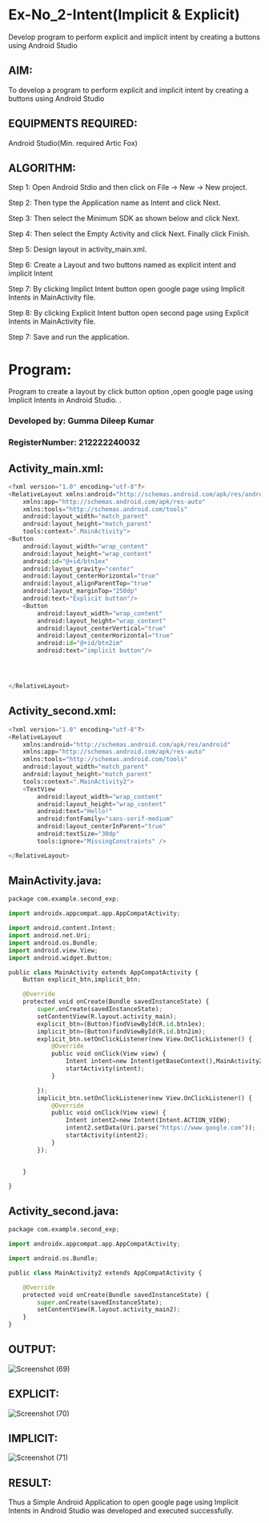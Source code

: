 # Ex-No_2-Intent(Implicit & Explicit)

Develop program to perform explicit and implicit intent by creating a buttons using Android Studio

## AIM:
To develop a program to perform explicit and implicit intent by creating a buttons using Android Studio

## EQUIPMENTS REQUIRED:

Android Studio(Min. required Artic Fox)


## ALGORITHM:
Step 1: Open Android Stdio and then click on File -> New -> New project.

Step 2: Then type the Application name as Intent and click Next.

Step 3: Then select the Minimum SDK as shown below and click Next.

Step 4: Then select the Empty Activity and click Next. Finally click Finish.

Step 5: Design layout in activity_main.xml.

Step 6: Create a Layout and two buttons named as explicit intent and implicit Intent 

Step 7: By clicking Implict Intent button open google page using Implicit Intents in MainActivity file.

Step 8: By clicking Explicit Intent button open second page using Explicit Intents in MainActivity file.

Step 7: Save and run the application.


# Program:

Program to create a layout by click button option ,open google page using Implicit Intents in Android Studio. .
### Developed by: Gumma Dileep Kumar 
### RegisterNumber: 212222240032
## Activity_main.xml:
```python
<?xml version="1.0" encoding="utf-8"?>
<RelativeLayout xmlns:android="http://schemas.android.com/apk/res/android"
    xmlns:app="http://schemas.android.com/apk/res-auto"
    xmlns:tools="http://schemas.android.com/tools"
    android:layout_width="match_parent"
    android:layout_height="match_parent"
    tools:context=".MainActivity">
<Button
    android:layout_width="wrap_content"
    android:layout_height="wrap_content"
    android:id="@+id/btn1ex"
    android:layout_gravity="center"
    android:layout_centerHorizontal="true"
    android:layout_alignParentTop="true"
    android:layout_marginTop="250dp"
    android:text="Explicit button"/>
    <Button
        android:layout_width="wrap_content"
        android:layout_height="wrap_content"
        android:layout_centerVertical="true"
        android:layout_centerHorizontal="true"
        android:id="@+id/btn2im"
        android:text="implicit button"/>




</RelativeLayout>

```

## Activity_second.xml:
```python
<?xml version="1.0" encoding="utf-8"?>
<RelativeLayout
    xmlns:android="http://schemas.android.com/apk/res/android"
    xmlns:app="http://schemas.android.com/apk/res-auto"
    xmlns:tools="http://schemas.android.com/tools"
    android:layout_width="match_parent"
    android:layout_height="match_parent"
    tools:context=".MainActivity2">
    <TextView
        android:layout_width="wrap_content"
        android:layout_height="wrap_content"
        android:text="Hello!"
        android:fontFamily="sans-serif-medium"
        android:layout_centerInParent="true"
        android:textSize="30dp"
        tools:ignore="MissingConstraints" />

</RelativeLayout>
```
## MainActivity.java:
```python
package com.example.second_exp;

import androidx.appcompat.app.AppCompatActivity;

import android.content.Intent;
import android.net.Uri;
import android.os.Bundle;
import android.view.View;
import android.widget.Button;

public class MainActivity extends AppCompatActivity {
    Button explicit_btn,implicit_btn;

    @Override
    protected void onCreate(Bundle savedInstanceState) {
        super.onCreate(savedInstanceState);
        setContentView(R.layout.activity_main);
        explicit_btn=(Button)findViewById(R.id.btn1ex);
        implicit_btn=(Button)findViewById(R.id.btn2im);
        explicit_btn.setOnClickListener(new View.OnClickListener() {
            @Override
            public void onClick(View view) {
                Intent intent=new Intent(getBaseContext(),MainActivity2.class);
                startActivity(intent);
            }

        });
        implicit_btn.setOnClickListener(new View.OnClickListener() {
            @Override
            public void onClick(View view) {
                Intent intent2=new Intent(Intent.ACTION_VIEW);
                intent2.setData(Uri.parse("https://www.google.com"));
                startActivity(intent2);
            }
        });


    }

}
```
## Activity_second.java:
```python
package com.example.second_exp;

import androidx.appcompat.app.AppCompatActivity;

import android.os.Bundle;

public class MainActivity2 extends AppCompatActivity {

    @Override
    protected void onCreate(Bundle savedInstanceState) {
        super.onCreate(savedInstanceState);
        setContentView(R.layout.activity_main2);
    }
}
```



## OUTPUT:
![Screenshot (69)](https://github.com/gummadileepkumar/INTENT_GIT/assets/118707761/06e04196-4779-491a-bffd-7f076ef92a81)

## EXPLICIT:

![Screenshot (70)](https://github.com/gummadileepkumar/INTENT_GIT/assets/118707761/ae8d206d-f598-45ae-a224-b9e4262602f8)



## IMPLICIT:

![Screenshot (71)](https://github.com/gummadileepkumar/INTENT_GIT/assets/118707761/ebdb85ce-6c8a-4f97-bdcb-f6c7291fd41f)


## RESULT:
Thus a Simple Android Application to open google page using Implicit Intents in Android Studio was developed and executed successfully.
